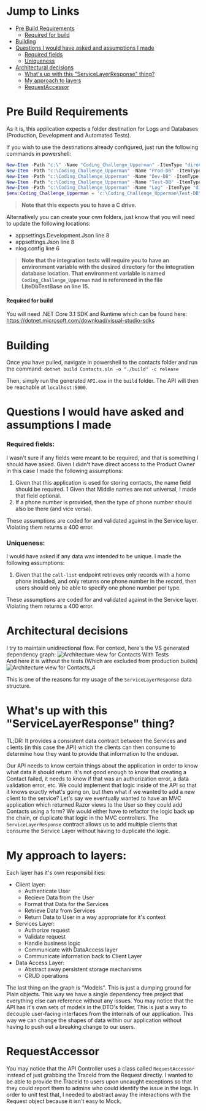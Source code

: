 # Jump to Links
* [Pre Build Requirements](#Pre-Build-Requirements)
  * [Required for build](Required-for-build)
* [Building](#Building)
* [Questions I would have asked and assumptions I made](#Questions-I-would-have-asked-and-assumptions-I-made)
  * [Required fields](#Required-fields)
  * [Uniqueness](#Uniqueness)
* [Architectural decisions](#Architectural-decisions)
  * [What's up with this "ServiceLayerResponse" thing?](#Whats-up-with-this-servicelayerresponse-thing)
  * [My approach to layers](My-approach-to-layers)
  * [RequestAccessor](RequestAccessor)

# Pre Build Requirements
As it is, this application expects a folder destination for Logs and Databases (Production, Development and Automated Tests).

If you wish to use the destinations already configured, just run the following commands in powershell:
```ps1
New-Item -Path "c:\" -Name "Coding_Challenge_Upperman" -ItemType "directory"
New-Item -Path "c:\Coding_Challenge_Upperman" -Name "Prod-DB" -ItemType "directory"
New-Item -Path "c:\Coding_Challenge_Upperman" -Name "Dev-DB" -ItemType "directory"
New-Item -Path "c:\Coding_Challenge_Upperman" -Name "Test-DB" -ItemType "directory"
New-Item -Path "c:\Coding_Challenge_Upperman" -Name "Log" -ItemType "directory"
$env:Coding_Challenge_Upperman = 'c:\Coding_Challenge_Upperman\Test-DB\'
```
> **Note that this expects you to have a C drive.**

Alternatively you can create your own folders, just know that you will need to update the following locations:
* appsettings.Development.Json line 8
* appsettings.Json line 8
* nlog.config line 6

> **Note that the integration tests will require you to have an environment variable with the desired directory for the integration database location.  That environment variable is named `Coding_Challenge_Upperman` nad is referenced in the file LiteDbTestBase on line 15.**

#### Required for build

You will need .NET Core 3.1 SDK and Runtime which can be found here: https://dotnet.microsoft.com/download/visual-studio-sdks

# Building

Once you have pulled, navigate in powershell to the contacts folder and run the command: `dotnet build Contacts.sln -o "./build" -c release `

Then, simply run the generated `API.exe` in the `build` folder.  The API will then be reachable at `localhost:5000`.

# Questions I would have asked and assumptions I made

### Required fields:

I wasn't sure if any fields were meant to be required, and that is something I should have asked.  Given I didn't have direct access to the Product Owner in this case I made the following assumptions:

1. Given that this application is used for storing contacts, the name field should be required.
  1 Given that Middle names are not universal, I made that field optional.
1. If a phone number is provided, then the type of phone number should also be there (and vice versa).

These assumptions are coded for and validated against in the Service layer.  Violating them returns a 400 error.

### Uniqueness:

I would have asked if any data was intended to be unique. I made the following assumptions:
1. Given that the `call-list` endpoint retrieves only records with a home phone included, and only returns one phone number in the record, then users should only be able to specify one phone number per type.

These assumptions are coded for and validated against in the Service layer.  Violating them returns a 400 error.

# Architectural decisions

I try to maintain unidirectional flow.  For context, here's the VS generated dependency graph: 
![Architecture view for Contacts With Tests](https://user-images.githubusercontent.com/56522001/134828137-3c470bdc-57ce-4a48-bd11-597e1cb55ddf.png)
<br/>
And here it is without the tests (Which are excluded from production builds)
<br/>
![Architecture view for Contacts_4](https://user-images.githubusercontent.com/56522001/134828238-ab2dd195-d7b1-4403-8c71-d8141f8df536.png)

This is one of the reasons for my usage of the `ServiceLayerResponse` data structure.

# What's up with this "ServiceLayerResponse" thing?

TL;DR: It provides a consistent data contract between the Services and clients (in this case the API) which the clients can then consume to determine how they want to provide that information to the enduser.

Our API needs to know certain things about the application in order to know what data it should return.  It's not good enough to know that creating a Contact failed, it needs to know if that was an authorization error, a data validation error, etc.   We could implement that logic inside of the API so that it knows exactly what's going on, but then what if we wanted to add a new client to the service?  Let's say we eventually wanted to have an MVC application which returned Razor views to the User so they could add Contacts using a form?  We would either have to refactor the logic back up the chain, or duplicate that logic in the MVC controllers.   The `ServiceLayerResponse` contract allows us to add multiple clients that consume the Service Layer without having to duplicate the logic.

# My approach to layers:

Each layer has it's own responsibilities:

* Client layer:
  * Authenticate User
  * Recieve Data from the User
  * Format that Data for the Services
  * Retrieve Data from Services
  * Return Data to User in a way appropriate for it's context
* Services Layer:
  * Authorize request
  * Validate request
  * Handle business logic
  * Communicate with DataAccess layer
  * Communicate information back to Client Layer
* Data Access Layer:
  * Abstract away persistent storage mechanisms
  * CRUD operations

The last thing on the graph is "Models".  This is just a dumping ground for Plain objects.  This way we have a single dependency free project that everything else can reference without any issues.  You may notice that the API has it's own sets of models in the DTO's folder.   This is just a way to decouple user-facing interfaces from the internals of our application.   This way we can change the shapes of data within our application without having to push out a breaking change to our users.

# RequestAccessor

You may notice that the API Controller uses a class called `RequestAccessor` instead of just grabbing the TraceId from the Request directly. I wanted to be able to provide the TraceId to users upon uncaught exceptions so that they could report them to admins who could identify the issue in the logs.   In order to unit test that, I needed to abstract away the interactions with the Request object because it isn't easy to Mock.

